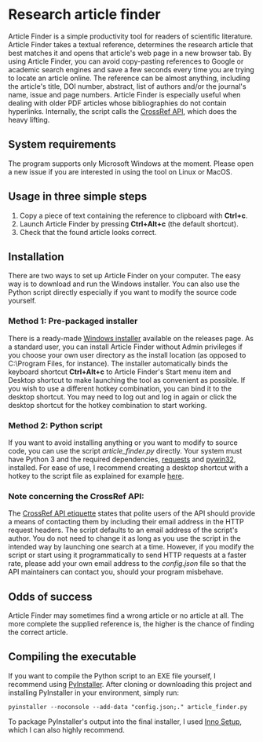 # Research article finder

Article Finder is a simple productivity tool for readers of scientific literature. 
Article Finder takes a textual reference, determines the research article that best matches it and opens that article's web page
in a new browser tab. By using Article Finder, you can avoid copy-pasting references to Google or academic search engines
 and save a few seconds every time you are trying to locate an article online. 
 The reference can be almost anything, including the article's title, DOI number, abstract,
 list of authors and/or the journal's name, issue and page numbers.
 Article Finder is especially useful when dealing with older PDF articles whose bibliographies do not contain hyperlinks. 
 Internally, the script calls the [CrossRef API](https://www.crossref.org/services/metadata-delivery/rest-api/), which
  does the heavy lifting.
  
  
## System requirements

The program supports only Microsoft Windows at the moment. Please open a new issue if you are interested in using the tool on Linux or MacOS.

## Usage in three simple steps

1) Copy a piece of text containing the reference to clipboard with **Ctrl+c**.
2) Launch Article Finder by pressing **Ctrl+Alt+c** (the default shortcut).
3) Check that the found article looks correct.

## Installation

There are two ways to set up Article Finder on your computer. The easy way is to download and run the Windows installer. You can also use the 
Python script directly especially if you want to modify the source code yourself.

### Method 1: Pre-packaged installer

There is a ready-made 
[Windows installer](https://github.com/Jomiri/article-finder/releases/download/v1.0/ArticleFinderInstaller.exe) available on the releases page. As a standard user, you can
install Article Finder without Admin privileges if you choose your own user directory as the install location (as opposed to C:\Program
 Files, for instance). The installer automatically binds the keyboard shortcut **Ctrl+Alt+c** to Article Finder's Start menu item and Desktop shortcut to make launching the tool
 as convenient as possible. If you wish to use a different hotkey combination, you can bind it to the desktop shortcut.
 You may need to log out and log in again or click the desktop shortcut for the hotkey combination to start working.
 
### Method 2: Python script

If you want to avoid installing anything or you want to modify to source code, you can use the script *article_finder.py* directly.
Your system must have Python 3 and the required dependencies, 
[requests](http://docs.python-requests.org/en/master/) and [pywin32](https://github.com/mhammond/pywin32), installed.
For ease of use, I recommend creating a desktop shortcut with a hotkey to the script file as explained for example
[here](https://fieldguide.gizmodo.com/create-your-own-keyboard-shortcuts-to-do-anything-on-wi-1821529700).
 
### Note concerning the CrossRef API:

 The [CrossRef API etiquette](https://github.com/CrossRef/rest-api-doc#etiquette) states that polite users of the API should
  provide a means of contacting them by including their email address in the HTTP request headers. The script
   defaults to an email address of the script's author. You do not need to change it as long as you use the script in the intended way
   by launching one search at a time.
   However, if you modify the script or start using it programmatically to send HTTP requests at a faster rate, please
   add your own email address to the *config.json* file so that the API maintainers can contact you, should your program 
   misbehave.



## Odds of success
Article Finder may sometimes find a wrong article or no article at all. 
The more complete the supplied reference is, the higher is the chance of finding the correct article.

## Compiling the executable

If you want to compile the Python script to an EXE file yourself, I recommend using [PyInstaller](https://www.pyinstaller.org/).
After cloning or downloading this project and installing PyInstaller in your environment, simply run:

 ```pyinstaller --noconsole --add-data "config.json;." article_finder.py```
 
 To package PyInstaller's output into the final installer, I used [Inno Setup](http://www.jrsoftware.org/isinfo.php),
  which I can also highly recommend.